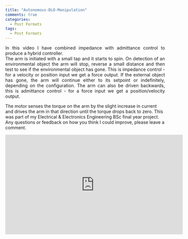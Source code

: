 ```yaml
---
title: "Autonomous-DLO-Manipulation"
comments: true
categories:
  - Post Formats
tags:
  - Post Formats
---
```


<p style='text-align: justify;'>
In this video I have combined impedance with admittance control to produce a hybrid controller. <br>
The arm is initiated with a small tap and it starts to spin. On detection of an environmental object the arm will stop, 
reverse a small distance and then test to see if the environmental object has gone. This is impedance control -
for a velocity or position input we get a force output. If the external object has gone, the arm will continue either to its setpoint or indefinitely, 
depending on the configuration. The arm can also be driven backwards, this is admittance control - for a force input we get a position/velocity output. <br>

The motor senses the torque on the arm by the slight increase in current and drives the arm in that direction until the torque drops back to zero.
This was part of my Electrical & Electronics Engineering BSc final year project. 
Any questions or feedback on how you think I could improve, please leave a comment. 
</p>



<iframe width="560" height="315" src="https://www.youtube.com/embed/4LNv0Oby1rw" frameborder="0" allow="accelerometer; autoplay; clipboard-write; encrypted-media; gyroscope; picture-in-picture" allowfullscreen></iframe>
